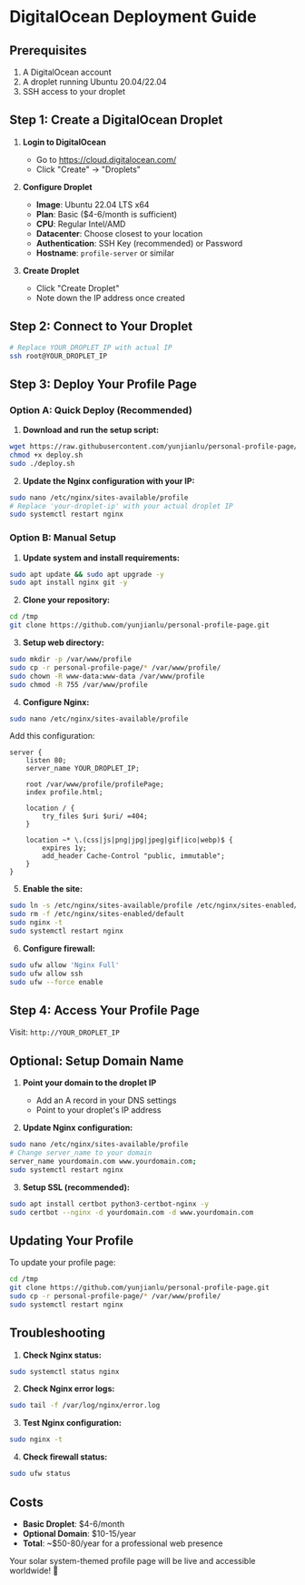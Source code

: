 # DigitalOcean Deployment Guide

## Prerequisites

1. A DigitalOcean account
2. A droplet running Ubuntu 20.04/22.04
3. SSH access to your droplet

## Step 1: Create a DigitalOcean Droplet

1. **Login to DigitalOcean**

   - Go to https://cloud.digitalocean.com/
   - Click "Create" → "Droplets"

2. **Configure Droplet**

   - **Image**: Ubuntu 22.04 LTS x64
   - **Plan**: Basic ($4-6/month is sufficient)
   - **CPU**: Regular Intel/AMD
   - **Datacenter**: Choose closest to your location
   - **Authentication**: SSH Key (recommended) or Password
   - **Hostname**: `profile-server` or similar

3. **Create Droplet**
   - Click "Create Droplet"
   - Note down the IP address once created

## Step 2: Connect to Your Droplet

```bash
# Replace YOUR_DROPLET_IP with actual IP
ssh root@YOUR_DROPLET_IP
```

## Step 3: Deploy Your Profile Page

### Option A: Quick Deploy (Recommended)

1. **Download and run the setup script:**

```bash
wget https://raw.githubusercontent.com/yunjianlu/personal-profile-page/main/deploy.sh
chmod +x deploy.sh
sudo ./deploy.sh
```

2. **Update the Nginx configuration with your IP:**

```bash
sudo nano /etc/nginx/sites-available/profile
# Replace 'your-droplet-ip' with your actual droplet IP
sudo systemctl restart nginx
```

### Option B: Manual Setup

1. **Update system and install requirements:**

```bash
sudo apt update && sudo apt upgrade -y
sudo apt install nginx git -y
```

2. **Clone your repository:**

```bash
cd /tmp
git clone https://github.com/yunjianlu/personal-profile-page.git
```

3. **Setup web directory:**

```bash
sudo mkdir -p /var/www/profile
sudo cp -r personal-profile-page/* /var/www/profile/
sudo chown -R www-data:www-data /var/www/profile
sudo chmod -R 755 /var/www/profile
```

4. **Configure Nginx:**

```bash
sudo nano /etc/nginx/sites-available/profile
```

Add this configuration:

```nginx
server {
    listen 80;
    server_name YOUR_DROPLET_IP;

    root /var/www/profile/profilePage;
    index profile.html;

    location / {
        try_files $uri $uri/ =404;
    }

    location ~* \.(css|js|png|jpg|jpeg|gif|ico|webp)$ {
        expires 1y;
        add_header Cache-Control "public, immutable";
    }
}
```

5. **Enable the site:**

```bash
sudo ln -s /etc/nginx/sites-available/profile /etc/nginx/sites-enabled/
sudo rm -f /etc/nginx/sites-enabled/default
sudo nginx -t
sudo systemctl restart nginx
```

6. **Configure firewall:**

```bash
sudo ufw allow 'Nginx Full'
sudo ufw allow ssh
sudo ufw --force enable
```

## Step 4: Access Your Profile Page

Visit: `http://YOUR_DROPLET_IP`

## Optional: Setup Domain Name

1. **Point your domain to the droplet IP**

   - Add an A record in your DNS settings
   - Point to your droplet's IP address

2. **Update Nginx configuration:**

```bash
sudo nano /etc/nginx/sites-available/profile
# Change server_name to your domain
server_name yourdomain.com www.yourdomain.com;
sudo systemctl restart nginx
```

3. **Setup SSL (recommended):**

```bash
sudo apt install certbot python3-certbot-nginx -y
sudo certbot --nginx -d yourdomain.com -d www.yourdomain.com
```

## Updating Your Profile

To update your profile page:

```bash
cd /tmp
git clone https://github.com/yunjianlu/personal-profile-page.git
sudo cp -r personal-profile-page/* /var/www/profile/
sudo systemctl restart nginx
```

## Troubleshooting

1. **Check Nginx status:**

```bash
sudo systemctl status nginx
```

2. **Check Nginx error logs:**

```bash
sudo tail -f /var/log/nginx/error.log
```

3. **Test Nginx configuration:**

```bash
sudo nginx -t
```

4. **Check firewall status:**

```bash
sudo ufw status
```

## Costs

- **Basic Droplet**: $4-6/month
- **Optional Domain**: $10-15/year
- **Total**: ~$50-80/year for a professional web presence

Your solar system-themed profile page will be live and accessible worldwide! 🌟
